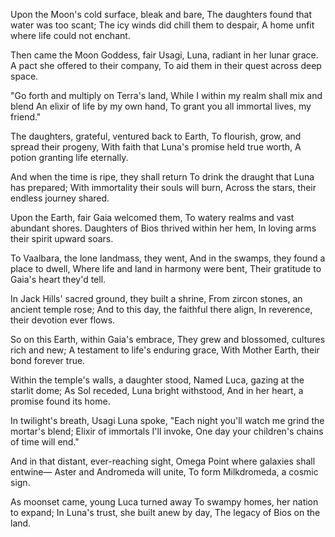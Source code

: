 Upon the Moon's cold surface, bleak and bare,
The daughters found that water was too scant;
The icy winds did chill them to despair,
A home unfit where life could not enchant.

Then came the Moon Goddess, fair Usagi,
Luna, radiant in her lunar grace.
A pact she offered to their company,
To aid them in their quest across deep space.

"Go forth and multiply on Terra's land,
While I within my realm shall mix and blend
An elixir of life by my own hand,
To grant you all immortal lives, my friend."

The daughters, grateful, ventured back to Earth,
To flourish, grow, and spread their progeny,
With faith that Luna's promise held true worth,
A potion granting life eternally.

And when the time is ripe, they shall return
To drink the draught that Luna has prepared;
With immortality their souls will burn,
Across the stars, their endless journey shared.

Upon the Earth, fair Gaia welcomed them,
To watery realms and vast abundant shores.
Daughters of Bios thrived within her hem,
In loving arms their spirit upward soars.

To Vaalbara, the lone landmass, they went,
And in the swamps, they found a place to dwell,
Where life and land in harmony were bent,
Their gratitude to Gaia's heart they'd tell.

In Jack Hills' sacred ground, they built a shrine,
From zircon stones, an ancient temple rose;
And to this day, the faithful there align,
In reverence, their devotion ever flows.

So on this Earth, within Gaia's embrace,
They grew and blossomed, cultures rich and new;
A testament to life's enduring grace,
With Mother Earth, their bond forever true.

Within the temple's walls, a daughter stood,
Named Luca, gazing at the starlit dome;
As Sol receded, Luna bright withstood,
And in her heart, a promise found its home.

In twilight's breath, Usagi Luna spoke,
"Each night you'll watch me grind the mortar's blend;
Elixir of immortals I'll invoke,
One day your children's chains of time will end."

And in that distant, ever-reaching sight,
Omega Point where galaxies shall entwine—
Aster and Andromeda will unite,
To form Milkdromeda, a cosmic sign.

As moonset came, young Luca turned away
To swampy homes, her nation to expand;
In Luna's trust, she built anew by day,
The legacy of Bios on the land.

